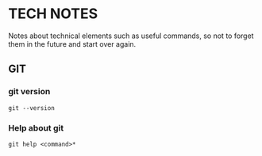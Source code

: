 # TECH NOTES
Notes about technical elements such as useful commands, so not to forget them in the future and start over again.

## GIT

### git version
```
git --version
```

### Help about git
```
git help <command>*
```
